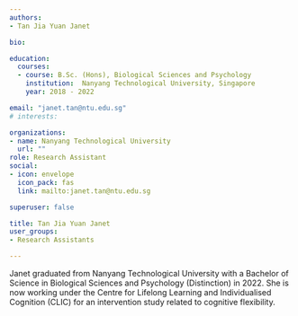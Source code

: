 ```yaml
---
authors:
- Tan Jia Yuan Janet

bio: 

education:
  courses:
  - course: B.Sc. (Hons), Biological Sciences and Psychology
    institution:  Nanyang Technological University, Singapore
    year: 2018 - 2022

email: "janet.tan@ntu.edu.sg"
# interests:

organizations:
- name: Nanyang Technological University
  url: ""
role: Research Assistant
social:
- icon: envelope
  icon_pack: fas
  link: mailto:janet.tan@ntu.edu.sg

superuser: false

title: Tan Jia Yuan Janet
user_groups:
- Research Assistants

---
```


Janet graduated from Nanyang Technological University with a Bachelor of Science in Biological Sciences and Psychology (Distinction) in 2022. She is now working under the Centre for Lifelong Learning and Individualised Cognition (CLIC) for an intervention study related to cognitive flexibility. 
